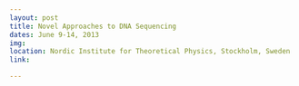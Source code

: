 ```yaml
---
layout: post
title: Novel Approaches to DNA Sequencing
dates: June 9-14, 2013
img: 
location: Nordic Institute for Theoretical Physics, Stockholm, Sweden
link: 

---
```


